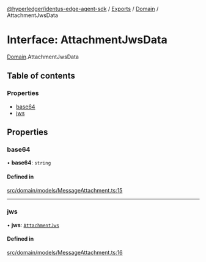 [@hyperledger/identus-edge-agent-sdk](../README.md) / [Exports](../modules.md) / [Domain](../modules/Domain.md) / AttachmentJwsData

# Interface: AttachmentJwsData

[Domain](../modules/Domain.md).AttachmentJwsData

## Table of contents

### Properties

- [base64](Domain.AttachmentJwsData.md#base64)
- [jws](Domain.AttachmentJwsData.md#jws)

## Properties

### base64

• **base64**: `string`

#### Defined in

[src/domain/models/MessageAttachment.ts:15](https://github.com/hyperledger/identus-edge-agent-sdk-ts/blob/b1a74ed6fd4a9050ce3bb69d50435414a88a059a/src/domain/models/MessageAttachment.ts#L15)

___

### jws

• **jws**: [`AttachmentJws`](Domain.AttachmentJws.md)

#### Defined in

[src/domain/models/MessageAttachment.ts:16](https://github.com/hyperledger/identus-edge-agent-sdk-ts/blob/b1a74ed6fd4a9050ce3bb69d50435414a88a059a/src/domain/models/MessageAttachment.ts#L16)
